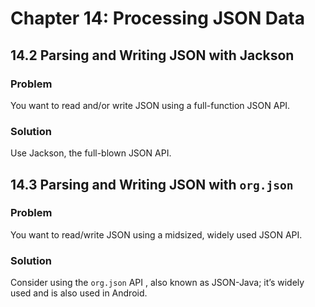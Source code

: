 # Chapter 14: Processing JSON Data

## 14.2 Parsing and Writing JSON with Jackson

### Problem

You want to read and/or write JSON using a full-function JSON API.

### Solution

Use Jackson, the full-blown JSON API.

## 14.3 Parsing and Writing JSON with `org.json`

### Problem

You want to read/write JSON using a midsized, widely used JSON API.

### Solution
Consider using the `org.json` API , also known as JSON-Java; it’s widely used and is also used in Android.
